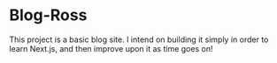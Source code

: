 # Blog-Ross
This project is a basic blog site. I intend on building it simply in order to learn Next.js, and then improve upon it as time goes on!
